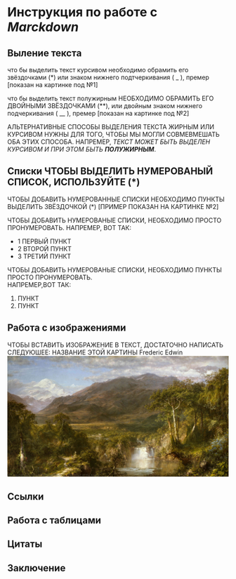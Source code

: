 # Инструкция по работе с *Marckdown*

## Выление текста

что бы выделить текст  курсивом необходимо обрамить его звёздочками (*) или знаком нижнего подтчеркивания 
( _ ), премер  [показан на картинке под №1]

что бы выделить текст полужирным НЕОБХОДИМО ОБРАМИТЬ ЕГО ДВОЙНЫМИ ЗВЁЗДОЧКАМИ (**), или двойным знаком нижнего подчеркивания ( __ ), премер  [показан на картинке под №2]

AЛЬТЕРНАТИВНЫЕ СПОСОБЫ ВЫДЕЛЕНИЯ ТЕКСТА ЖИРНЫМ ИЛИ КУРСИВОМ НУЖНЫ ДЛЯ ТОГО, ЧТОБЫ МЫ МОГЛИ СОВМЕВМЕШАТЬ ОБА ЭТИХ СПОСОБА. НАПРЕМЕР, _ТЕКСТ МОЖЕТ БЫТЬ ВЫДЕЛЕН КУРСИВОМ И ПРИ ЭТОМ БЫТЬ **ПОЛУЖИРНЫМ**_.

## Списки ЧТОБЫ ВЫДЕЛИТЬ НУМЕРОВАНЫЙ СПИСОК, ИСПОЛЬЗУЙТЕ (*)

ЧТОБЫ ДОБАВИТЬ НУМЕРОВАННЫЕ СПИСКИ НЕОБХОДИМО ПУНКТЫ ВЫДЕЛИТЬ ЗВЁЗДОЧКОЙ (*) [ПРИМЕР ПОКАЗАН НА КАРТИНКЕ №2] 

ЧТОБЫ ДОБАВИТЬ НУМЕРОВАНЫЕ СПИСКИ, НЕОБХОДИМО ПРОСТО ПРОНУМЕРОВАТЬ. НАПРЕМЕР, ВОТ ТАК:
* 1 ПЕРВЫЙ ПУНКТ 
* 2 ВТОРОЙ ПУНКТ
* 3 ТРЕТИЙ ПУНКТ

ЧТОБЫ ДОБАВИТЬ НУМЕРОВАНЫЕ СПИСКИ, НЕОБХОДИМО ПУНКТЫ ПРОСТО ПРОНУМЕРОВАТЬ.   
НАПРЕМЕР,ВОТ ТАК:    

1. ПУНКТ  
2. ПУНКТ
## Работа с изображениями 


ЧТОБЫ ВСТАВИТЬ ИЗОБРАЖЕНИЕ В ТЕКСТ, ДОСТАТОЧНО НАПИСАТЬ СЛЕДУЮШЕЕ: НАЗВАНИЕ ЭТОЙ КАРТИНЫ Frederic Edwin  ![НАЗВАНИЕ КАРТИНЫ, frederic edwin.](blec.jpeg)

## Ссылки

## Работа с таблицами 

## Цитаты

## Заключение